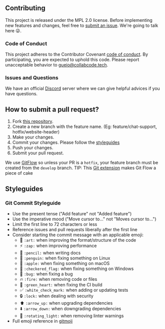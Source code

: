 ## Contributing

This project is released under the MPL 2.0 license. 
Before implementing new features and changes, feel free to [submit an issue](https://github.com/CollabCodeTech/collabcodetraining-frontend/issues/new). We're going to talk here :stuck_out_tongue_winking_eye:.

### Code of Conduct

This project adheres to the Contributor Covenant [code of conduct](CODE_OF_CONDUCT.md). By participating, you are expected to uphold this code. Please report unacceptable behavior to  [gueio@collabcode.tech](mailto:gueio@collabcode.tech).

### Issues and Questions

We have an official [Discord](https://discord.gg/YeeEAYj) server where we can give helpful advices if you have questions.

## How to submit a pull request?

1. Fork [this repository](https://github.com/CollabCodeTech/collabcodetraining-frontend/fork).
2. Create a new branch with the feature name. (Eg: feature/chat-support, hotfix/website-header)
3. Make your changes.
4. Commit your changes. Please follow the [styleguides](#styleguides)
5. Push your changes.
6. Submit your pull request.

We use [GitFlow](https://nvie.com/posts/a-successful-git-branching-model/) so unless your PR is a `hotfix`, your feature branch must be created from the `develop` branch.
TIP: This [Git extension](https://github.com/nvie/gitflow) makes Git Flow a piece of cake

## Styleguides
### Git Commit Styleguide

* Use the present tense ("Add feature" not "Added feature")
* Use the imperative mood ("Move cursor to..." not "Moves cursor to...")
* Limit the first line to 72 characters or less
* Reference issues and pull requests liberally after the first line
* Consider starting the commit message with an applicable emoji:
    * :art: `:art:` when improving the format/structure of the code
    * :zap: `:zap:` when improving performance
    * :pencil: `:pencil:` when writing docs
    * :penguin: `:penguin:` when fixing something on Linux
    * :apple: `:apple:` when fixing something on macOS
    * :checkered_flag: `:checkered_flag:` when fixing something on Windows
    * :bug: `:bug:` when fixing a bug
    * :fire: `:fire:` when removing code or files
    * :green_heart: `:green_heart:` when fixing the CI build
    * :white_check_mark: `:white_check_mark:` when adding or updating tests
    * :lock: `:lock:` when dealing with security
    * :arrow_up: `:arrow_up:` when upgrading dependencies
    * :arrow_down: `:arrow_down:` when downgrading dependencies
    * :rotating_light: `:rotating_light:` when removing linter warnings
* Full emoji reference in [gitmoji](https://gitmoji.carloscuesta.me/)
